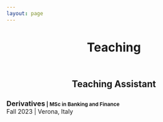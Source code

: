 ```yaml
---
layout: page
---
```



<header><h1>Teaching</h1></header>

<header style="margin-bottom:0;"><h2 style="margin-bottom:0;">Teaching Assistant</h2></header>

<p style="margin-bottom:0;"><h3 style="margin-bottom:0;">Derivatives<small style="font-size:12px;"> | MSc in Banking and Finance </small></h3>
   Fall 2023 | Verona, Italy
</p>
